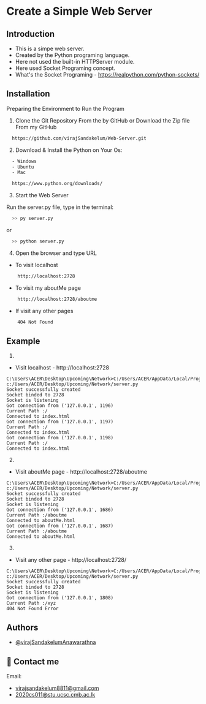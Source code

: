 
# Create a Simple Web Server

## Introduction 

- This is a simpe web server.
- Created by the Python programing language.
- Here not used the built-in HTTPServer module.
- Here used Socket Programing concept.
- What's the Socket Programing - https://realpython.com/python-sockets/


## Installation



Preparing the Environment to Run the Program

1. Clone the Git Repository From the by GitHub or Download the Zip file From my GitHub
```bash
  https://github.com/virajSandakelum/Web-Server.git
```

2. Download & Install the Python on Your Os:
```bash
  - Windows
  - Ubuntu
  - Mac 
```

```bash
  https://www.python.org/downloads/
```

3. Start the Web Server

Run the server.py file, type in the terminal:
```bash
  >> py server.py
```
or
```bash
  >> python server.py
```


4. Open the browser and type URL 

- To visit localhost
```bash
    http://localhost:2728
```
- To visit my aboutMe page
```bash
    http://localhost:2728/aboutme
```
- If visit any other pages 
```bash
    404 Not Found
```


## Example


01. 
- Visit localhost - http://localhost:2728
```
C:\Users\ACER\Desktop\Upcoming\Network>C:/Users/ACER/AppData/Local/Programs/Python/Python39/python.exe c:/Users/ACER/Desktop/Upcoming/Network/server.py
Socket successfully created
Socket binded to 2728
Socket is listening
Got connection from ('127.0.0.1', 1196)
Current Path :/
Connected to index.html
Got connection from ('127.0.0.1', 1197)
Current Path :/
Connected to index.html
Got connection from ('127.0.0.1', 1198)
Current Path :/
Connected to index.html
```

02.
- Visit aboutMe page - http://localhost:2728/aboutme
```
C:\Users\ACER\Desktop\Upcoming\Network>C:/Users/ACER/AppData/Local/Programs/Python/Python39/python.exe c:/Users/ACER/Desktop/Upcoming/Network/server.py
Socket successfully created
Socket binded to 2728
Socket is listening
Got connection from ('127.0.0.1', 1686)
Current Path :/aboutme
Connected to aboutMe.html
Got connection from ('127.0.0.1', 1687)
Current Path :/aboutme
Connected to aboutMe.html
```

03.
- Visit any other page - http://localhost:2728/<anyRoute>
```
C:\Users\ACER\Desktop\Upcoming\Network>C:/Users/ACER/AppData/Local/Programs/Python/Python39/python.exe c:/Users/ACER/Desktop/Upcoming/Network/server.py
Socket successfully created
Socket binded to 2728
Socket is listening
Got connection from ('127.0.0.1', 1808)
Current Path :/xyz
404 Not Found Error
```



## Authors

- [@virajSandakelumAnawarathna](https://github.com/virajSandakelum/)


## 🚀 Contact me 

Email:
- virajsandakelum8811@gmail.com
- 2020cs011@stu.ucsc.cmb.ac.lk
